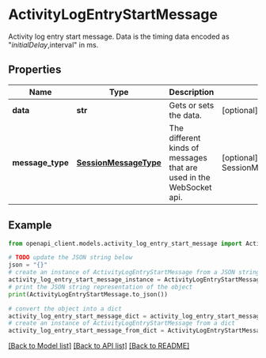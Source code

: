 # ActivityLogEntryStartMessage

Activity log entry start message.  Data is the timing data encoded as \"$initialDelay,$interval\" in ms.

## Properties

Name | Type | Description | Notes
------------ | ------------- | ------------- | -------------
**data** | **str** | Gets or sets the data. | [optional] 
**message_type** | [**SessionMessageType**](SessionMessageType.md) | The different kinds of messages that are used in the WebSocket api. | [optional] [readonly] [default to SessionMessageType.ACTIVITYLOGENTRYSTART]

## Example

```python
from openapi_client.models.activity_log_entry_start_message import ActivityLogEntryStartMessage

# TODO update the JSON string below
json = "{}"
# create an instance of ActivityLogEntryStartMessage from a JSON string
activity_log_entry_start_message_instance = ActivityLogEntryStartMessage.from_json(json)
# print the JSON string representation of the object
print(ActivityLogEntryStartMessage.to_json())

# convert the object into a dict
activity_log_entry_start_message_dict = activity_log_entry_start_message_instance.to_dict()
# create an instance of ActivityLogEntryStartMessage from a dict
activity_log_entry_start_message_from_dict = ActivityLogEntryStartMessage.from_dict(activity_log_entry_start_message_dict)
```
[[Back to Model list]](../README.md#documentation-for-models) [[Back to API list]](../README.md#documentation-for-api-endpoints) [[Back to README]](../README.md)


